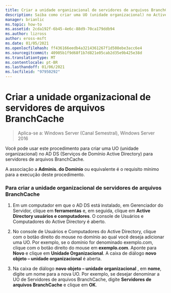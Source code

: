 ```yaml
---
title: Criar a unidade organizacional de servidores de arquivos BranchCache
description: Saiba como criar uma UO (unidade organizacional) no Active Directory Domain Services (AD DS) para servidores de arquivos do BranchCache.
manager: brianlic
ms.topic: how-to
ms.assetid: 2cda192f-6b45-4e6c-88d9-70ca179ddb94
ms.author: lizross
author: eross-msft
ms.date: 01/05/2021
ms.openlocfilehash: ff436166eedb4a3214361267f1d508ebe3acc6e4
ms.sourcegitcommit: 40905b1f9d68f1b7d821e05cab2d35e9b425e38d
ms.translationtype: MT
ms.contentlocale: pt-BR
ms.lasthandoff: 01/06/2021
ms.locfileid: "97950292"
---
```

# <a name="create-the-branchcache-file-servers-organizational-unit"></a>Criar a unidade organizacional de servidores de arquivos BranchCache

>Aplica-se a: Windows Server (Canal Semestral), Windows Server 2016

Você pode usar este procedimento para criar uma UO (unidade organizacional) no AD DS (Serviços de Domínio Active Directory) para servidores de arquivos BranchCache.

A associação a **Adminis. do Domínio** ou equivalente é o requisito mínimo para a execução deste procedimento.

### <a name="to-create-the-branchcache-file-servers-organizational-unit"></a>Para criar a unidade organizacional de servidores de arquivos BranchCache

1.  Em um computador em que o AD DS está instalado, em Gerenciador do Servidor, clique em **ferramentas** e, em seguida, clique em **Active Directory usuários e computadores**. O console de Usuários e Computadores do Active Directory é aberto.

2.  No console de Usuários e Computadores do Active Directory, clique com o botão direito do mouse no domínio ao qual você deseja adicionar uma UO. Por exemplo, se o domínio for denominado exemplo.com, clique com o botão direito do mouse em **exemplo.com**. Aponte para **Novo** e clique em **Unidade Organizacional**. A caixa de diálogo **novo objeto – unidade organizacional** é aberta.

3.  Na caixa de diálogo **novo objeto – unidade organizacional** , em **nome**, digite um nome para a nova UO. Por exemplo, se desejar denominar a UO de Servidores de arquivos BranchCache, digite **Servidores de arquivos BranchCache** e clique em **OK**.



